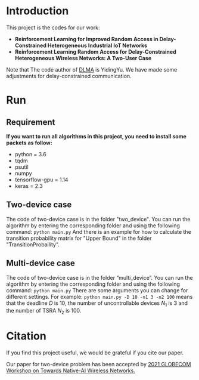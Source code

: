 # Introduction
This project is the codes for our work:
 - **Reinforcement Learning for Improved Random   Access in Delay-Constrained Heterogeneous  Industrial IoT Networks**
 - **Reinforcement Learning Random Access for Delay-Constrained Heterogeneous Wireless Networks: A Two-User Case**

Note that The code author of [DLMA](https://github.com/YidingYu/DLMA) is YidingYu.  We have made some adjustments for delay-constrained communication.
# Run
## Requirement
**If you want to run all algorithms in this project, you need to install some packets as follow:**
- python = 3.6  
- tqdm  
- psutil
- numpy
- tensorflow-gpu = 1.14  
- keras = 2.3

## Two-device case

The code of two-device case is in the folder "two_device".
You can run the algorithm by entering the corresponding folder and using the following command:
``
python main.py
``
And there is an example for how to calculate the transition probability matrix for "Upper Bound" in the folder "TransitionProbaility".
## Multi-device case
The code of two-device case is in the folder “multi_device”.
You can run the algorithm by entering the corresponding folder and using the following command:
``
python main.py
``
There are some arguments you can change for different settings.
For example:
``
python main.py -D 10 -n1 3 -n2 100
``
means that the deadline $D$ is 10, the  number of uncontrollable devices $N_1$ is 3 and the number of TSRA $N_2$ is 100.

# Citation
If you find this project useful, we would be grateful if you cite our paper.

Our paper for two-device problem has been accepted by [2021 GLOBECOM Workshop on Towards Native-AI Wireless Networks.](https://globecom2021.ieee-globecom.org/workshop/ws-16-workshop-towards-native-ai-wireless-networks/program)

